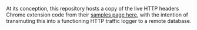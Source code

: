 At its conception, this repository hosts a copy of the live HTTP headers Chrome extension code from their [samples page here](https://developer.chrome.com/extensions/samples), with the intention of transmuting this into a functioning HTTP traffic logger to a remote database.
